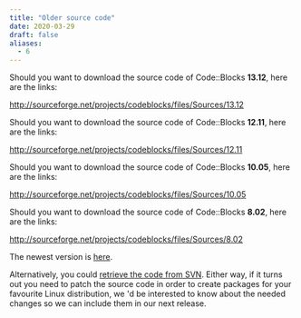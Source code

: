 ```yaml
---
title: "Older source code"
date: 2020-03-29
draft: false
aliases:
  - 6
---
```

Should you want to download the source code of Code::Blocks **13.12**, here are the links:

http://sourceforge.net/projects/codeblocks/files/Sources/13.12

Should you want to download the source code of Code::Blocks **12.11**, here are the links:

http://sourceforge.net/projects/codeblocks/files/Sources/12.11

Should you want to download the source code of Code::Blocks **10.05**, here are the links:

http://sourceforge.net/projects/codeblocks/files/Sources/10.05

Should you want to download the source code of Code::Blocks **8.02**, here are the links:

http://sourceforge.net/projects/codeblocks/files/Sources/8.02

The newest version is [here](/downloads/source).

Alternatively, you could [retrieve the code from SVN](/downloads/svn). Either way, if it turns out you need to patch the source code in order to create packages for your favourite Linux distribution, we 'd be interested to know about the needed changes so we can include them in our next release.
